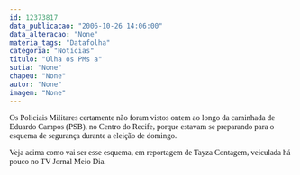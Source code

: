 ```yaml
---
id: 12373817
data_publicacao: "2006-10-26 14:06:00"
data_alteracao: "None"
materia_tags: "Datafolha"
categoria: "Notícias"
titulo: "Olha os PMs a"
sutia: "None"
chapeu: "None"
autor: "None"
imagem: "None"
---
```

<p><P><FONT face=Verdana>Os Policiais Militares certamente não foram vistos ontem ao longo da caminhada de Eduardo Campos (PSB), no Centro do Recife, porque estavam se preparando para o esquema de segurança durante a eleição de domingo.</FONT></P></p>
<p><P><FONT face=Verdana>Veja acima como vai ser esse esquema, em reportagem de Tayza Contagem, veiculada há pouco no TV Jornal Meio Dia.</FONT></P> </p>
